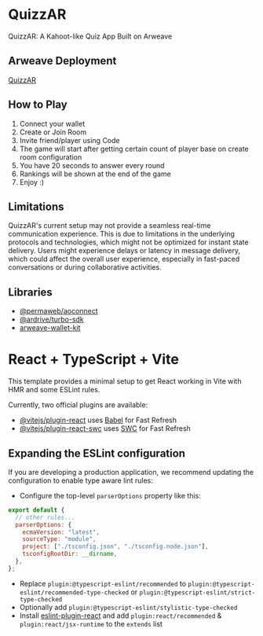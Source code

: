 # QuizzAR

QuizzAR: A Kahoot-like Quiz App Built on Arweave

## Arweave Deployment

[QuizzAR](https://arweave.net/RbmI3YGuctLCIKnhto-jchvM5c2F5eOblMGsIiUfSbE)

## How to Play

1. Connect your wallet
2. Create or Join Room
3. Invite friend/player using Code
4. The game will start after getting certain count of player base on create room configuration
5. You have 20 seconds to answer every round
6. Rankings will be shown at the end of the game
7. Enjoy :)

## Limitations

QuizzAR's current setup may not provide a seamless real-time communication experience. This is due to limitations in the underlying protocols and technologies, which might not be optimized for instant state delivery. Users might experience delays or latency in message delivery, which could affect the overall user experience, especially in fast-paced conversations or during collaborative activities.

## Libraries

- [@permaweb/aoconnect](https://github.com/permaweb/ao)
- [@ardrive/turbo-sdk](https://github.com/ardriveapp/turbo-sdk)
- [arweave-wallet-kit](https://github.com/labscommunity/arweave-wallet-kit)

# React + TypeScript + Vite

This template provides a minimal setup to get React working in Vite with HMR and some ESLint rules.

Currently, two official plugins are available:

- [@vitejs/plugin-react](https://github.com/vitejs/vite-plugin-react/blob/main/packages/plugin-react/README.md) uses [Babel](https://babeljs.io/) for Fast Refresh
- [@vitejs/plugin-react-swc](https://github.com/vitejs/vite-plugin-react-swc) uses [SWC](https://swc.rs/) for Fast Refresh

## Expanding the ESLint configuration

If you are developing a production application, we recommend updating the configuration to enable type aware lint rules:

- Configure the top-level `parserOptions` property like this:

```js
export default {
  // other rules...
  parserOptions: {
    ecmaVersion: "latest",
    sourceType: "module",
    project: ["./tsconfig.json", "./tsconfig.node.json"],
    tsconfigRootDir: __dirname,
  },
};
```

- Replace `plugin:@typescript-eslint/recommended` to `plugin:@typescript-eslint/recommended-type-checked` or `plugin:@typescript-eslint/strict-type-checked`
- Optionally add `plugin:@typescript-eslint/stylistic-type-checked`
- Install [eslint-plugin-react](https://github.com/jsx-eslint/eslint-plugin-react) and add `plugin:react/recommended` & `plugin:react/jsx-runtime` to the `extends` list
